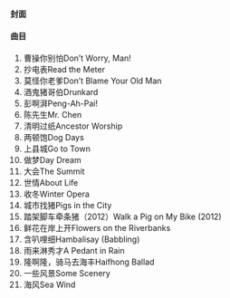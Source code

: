 
#### 封面

#### 曲目

1. 曹操你别怕Don’t Worry, Man!
2. 抄电表Read the Meter
3. 莫怪你老爹Don’t Blame Your Old Man
4. 酒鬼猪哥伯Drunkard
5. 彭啊湃Peng-Ah-Pai!
6. 陈先生Mr. Chen
7. 清明过纸Ancestor Worship
8. 两顿饱Dog Days
9. 上县城Go to Town
10. 做梦Day Dream
11. 大会The Summit
12. 世情About Life
13. 收冬Winter Opera
14. 城市找猪Pigs in the City
15. 踏架脚车牵条猪（2012）Walk a Pig on My Bike (2012)
16. 鲜花在岸上开Flowers on the Riverbanks
17. 含叭哩细Hambalisay (Babbling)
18. 雨来淋秀才A Pedant in Rain
19. 隆啊隆，骑马去海丰Haifhong Ballad
20. 一些风景Some Scenery
21. 海风Sea Wind
